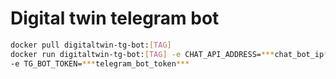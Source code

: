 # Digital twin telegram bot

```bash
docker pull digitaltwin-tg-bot:[TAG]
docker run digitaltwin-tg-bot:[TAG] -e CHAT_API_ADDRESS=***chat_bot_ip*** \
-e TG_BOT_TOKEN=***telegram_bot_token***
```